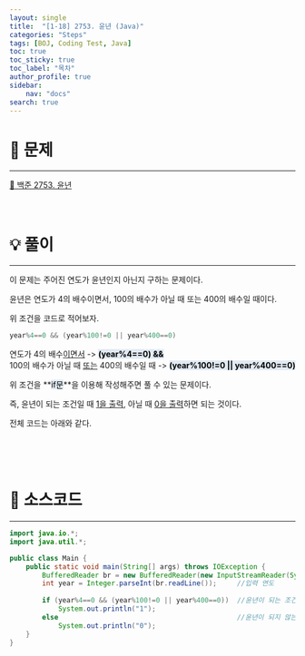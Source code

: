 ```yaml
---
layout: single
title:  "[1-18] 2753. 윤년 (Java)"
categories: "Steps" 
tags: [BOJ, Coding Test, Java]
toc: true
toc_sticky: true
toc_label: "목차"
author_profile: true
sidebar:
    nav: "docs"
search: true
---
```


# 🔎 문제
<hr/>

[🔗 백준 2753. 윤년](https://www.acmicpc.net/problem/2753)
<br/><br/><br/>

# 💡 풀이
<hr/>

이 문제는 주어진 연도가 윤년인지 아닌지 구하는 문제이다.

윤년은 연도가 4의 배수이면서, 100의 배수가 아닐 때 또는 400의 배수일 때이다.

위 조건을 코드로 적어보자.

```java
year%4==0 && (year%100!=0 || year%400==0)
```

연도가 4의 배수<u>이면서</u> -> **<mark style='background-color: #E1EAF3'>(year%4==0) &&</mark>**<br/>
100의 배수가 아닐 때 <u>또는</u> 400의 배수일 때 -> **<mark style='background-color: #E1EAF3'>(year%100!=0 || year%400==0)</mark>**

위 조건을 **<mark style='background-color: #E1EAF3'>if문</mark>**을 이용해 작성해주면 풀 수 있는 문제이다.

즉, 윤년이 되는 조건일 때 <u>1을 출력</u>, 아닐 때 <u>0을 출력</u>하면 되는 것이다.

전체 코드는 아래와 같다.

<br/><br/><br/>

# 📃 소스코드
<hr/>

```java
import java.io.*;
import java.util.*;

public class Main {
    public static void main(String[] args) throws IOException {
    	BufferedReader br = new BufferedReader(new InputStreamReader(System.in));
    	int year = Integer.parseInt(br.readLine());     //입력 연도
    	
    	if (year%4==0 && (year%100!=0 || year%400==0))  //윤년이 되는 조건일 때
    		System.out.println("1");
    	else                                            //윤년이 되지 않는 조건일 때
    		System.out.println("0");
    }
}
```